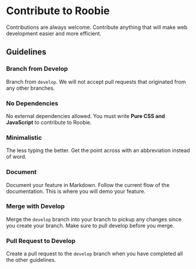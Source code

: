 # Contribute to Roobie
Contributions are always welcome.  Contribute anything that will make web development easier and more efficient.

## Guidelines

### Branch from Develop
Branch from `develop`.  We will not accept pull requests that originated from any other branches.

### No Dependencies
No external dependencies allowed.  You must write **Pure CSS and JavaScript** to contribute to Roobie.

### Minimalistic
The less typing the better.  Get the point across with an abbreviation instead of word.

### Document
Document your feature in Markdown.  Follow the current flow of the documentation.  This is where you will demo your feature.

### Merge with Develop
Merge the `develop` branch into your branch to pickup any changes since you create your branch.  Make sure to pull develop before you merge.

### Pull Request to Develop
Create a pull request to the `develop` branch when you have completed all the other guidelines.

